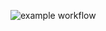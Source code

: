 ![example workflow](https://github.com/seppeDeMunck/ses_opdracht/actions/workflows/gradle.yml/badge.svg)
